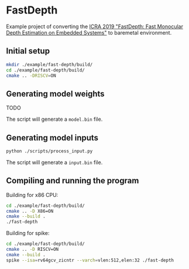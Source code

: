 # FastDepth

Example project of converting the [ICRA 2019 "FastDepth: Fast Monocular Depth Estimation on Embedded Systems"](https://github.com/dwofk/fast-depth) to baremetal environment.

## Initial setup

```bash
mkdir ./example/fast-depth/build/
cd ./example/fast-depth/build/
cmake .. -DRISCV=ON
```

## Generating model weights

TODO

The script will generate a `model.bin` file.


## Generating model inputs

```bash
python ./scripts/process_input.py
```

The script will generate a `input.bin` file.


## Compiling and running the program

Building for x86 CPU:

```bash
cd ./example/fast-depth/build/
cmake .. -D X86=ON
cmake --build .
./fast-depth
```

Building for spike:

```bash
cd ./example/fast-depth/build/
cmake .. -D RISCV=ON
cmake --build .
spike --isa=rv64gcv_zicntr --varch=vlen:512,elen:32 ./fast-depth
```


